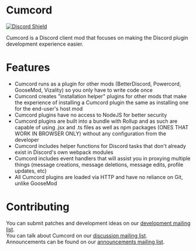 # Cumcord

[![Discord Shield](https://discordapp.com/api/guilds/824921608560181258/widget.png?style=shield)](https://discord.gg/FhHQQrVs7U)

Cumcord is a Discord client mod that focuses on making the Discord plugin development experience easier.

# Features

- Cumcord runs as a plugin for other mods (BetterDiscord, Powercord, GooseMod, Vizality) so you only have to write code once
- Cumcord creates "installation helper" plugins for other mods that make the experience of installing a Cumcord plugin the same as installing one for the end-user's host mod
- Cumcord plugins have no access to NodeJS for better security
- Cumcord plugins are built into a bundle with Rollup and as such are capable of using .jsx and .ts files as well as npm packages (ONES THAT WORK IN BROWSER ONLY) without any configuration from the developer
- Cumcord includes helper functions for Discord tasks that don't already exist in Discord's own webpack modules
- Cumcord includes event handlers that will assist you in proxying multiple things (message creations, message deletions, message edits, profile updates, etc)
- All Cumcord plugins are loaded via HTTP and have no reliance on Git, unlike GooseMod

# Contributing

You can submit patches and development ideas on our [development mailing list](https://lists.sr.ht/~creatable/cumcord-devel).  
You can talk about Cumcord on our [discussion mailing list](https://lists.sr.ht/~creatable/cumcord-discuss).  
Announcements can be found on our [announcements mailing list](https://lists.sr.ht/~creatable/cumcord-announce).